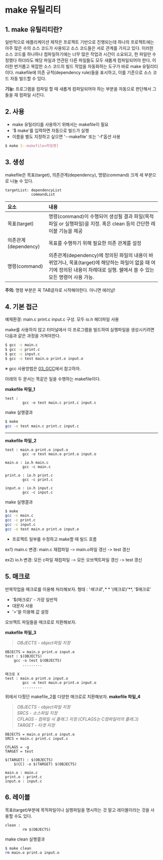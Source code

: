 # make 유틸리티

## 1. make 유틸리티란?
일반적으로 애플리케이션 제작은 프로젝트 기반으로 진행되는데 하나의 프로젝트에는 아주 많은 수의 소스 코드가 사용되고 소스 코드들은 서로 관계를 가지고 있다. 이러한 소스 코드를 하나하나 컴파일하기에는 너무 많은 작업과 시간이 소요되고, 한 파일만 수정했다 하더라도 해당 파일과 연관된 다른 파일들도 모두 새롭게 컴파일되어야 한다. 이러한 번거롭고 복잡한 소스 코드의 빌드 작업을 자동화하는 도구가 바로 make 유틸리티이다.
makefile에 의존 규칙(dependency rule)들을 표시하고, 이를 기준으로 소스 코드 자동 빌드할 수 있다.

**기능:** 프로그램을 컴파일 할 때  새롭게 컴파일되어야 하는 부분을 자동으로 판단해서 그들을 재 컴파일 시킨다.

## 2. 사용
- make 유틸리티를 사용하기 위해서는 makefile이 필요
- '$ make'를 입력하면 자동으로 빌드가 실행
- 이름을 별도 지정하고 싶으면 '--makefile' 또는 '-f'옵션 사용

```bash
$ make [--makefile=파일명]
```

## 3. 생성
makefile은 목표(target), 의존관계(dependency), 명령(command) 크게 세 부분으로 나눌 수 있다.

```
targetList: dependencyList
            commandList
```

| 요소 | 내용 |
| :--- | :--- |
| 목표(target) | 명령(command)이 수행되어 생성될 결과 파일(목적파일 or 실행파일)을 지정. 혹은 clean 등의 간단한 레이블 기능을 제공 |
| 의존관계(dependency) | 목표를 수행하기 위해 필요한 의존 관계를 설정 |
| 명령(command) | 의존관계(dependency)에 정의된 파일의 내용이 바뀌었거나, 목표(target)에 해당하는 파일이 없을 때 여기에 정의된 내용이 차례대로 실행. 쉘에서 쓸 수 있는 모든 명령어 사용 가능. |

**주의:** 명령 부분은 꼭 TAB글자로 시작해야한다. 아니면 에러남!

## 4. 기본 접근
예제환경: main.c print.c input.c 구성. 모두 io.h 헤더파일 사용

make를 사용하지 않고 터미널에서 이 프로그램을 빌드하여 실행파일을 생성시키려면 다음과 같은 과정을 거쳐야한다.
```bash
$ gcc -c main.c
$ gcc -c print.c
$ gcc -c input.c
$ gcc -o test main.o print.o input.o

```
※ gcc 사용방법은 [03_GCC](https://github.com/simba328/CLUG-Textbook/blob/master/03_GCC.md)에서 참고하자.

아래의 두 문서는 똑같은 일을 수행하는  makefile이다.

**makefile 파일_1**
```
test :
        gcc -o test main.c print.c input.c
```
make 실행결과
```bash
$ make
gcc -o test main.c print.c input.c
```
---
**makefile 파일_2**
```
test : main.o print.o input.o
        gcc -o test main.o print.o input.o

main.o : io.h main.c
        gcc -c main.c

print.o : io.h print.c
        gcc -c print.c

input.o : io.h input.c
        gcc -c input.c
```
make 실행결과
```bash
$ make
gcc -c main.c
gcc -c print.c
gcc -c input.c
gcc -o test main.o print.o input.o
```

* 프로젝트 일부를 수정하고 make할 때 빌드 흐름

ex1) main.c 변경: main.c 재컴파일 -> main.o파일 갱신 -> test 갱신

ex2) io.h 변경: 모든 c파일 재컴파일 -> 모든 오브젝트파일 갱신 -> test 갱신


## 5. 매크로
반복작업을 매크로를 이용해 처리해보자.
형태 : '${매크로}', **'$(매크로)'**, '$매크로'

- '$(매크로)' - 가장 일반적
- 대문자 사용
- '='을 이용해 값 설정

오브젝트 파일들을 매크로로 치환해보자.

**makefile 파일_3**  
> *OBJECTS - object파일 지정*  

```
OBJECTS = main.o print.o input.o
test : $(OBJECTS)
    gcc -o test $(OBJECTS)
        .........
```

```
매크로 X
test : main.o print.o input.o
        gcc -o test main.o print.o input.o
        .........
```


위에서 다뤘던 makefile_2를 다양한 매크로로 치환해보자.
**makefile 파일_4**  
> *OBJECTS - object파일 지정*  
> *SRCS - 소스파일 지정*  
> *CFLAGS - 컴파일 시 플래그 지정 (CFLAGS는 C컴파일러의 플래그)*  
> *TARGET - 타겟 지정*  

```
OBJECTS = main.o print.o input.o
SRCS = main.c print.c input.c

CFLAGS = -g
TARGET = test

$(TARGET) : $(OBJECTS)
    $(CC) -o $(TARGET) $(OBJECTS)

main.o : main.c
print.o : print.c
input.o : input.c
```

## 6. 레이블
목표(target)부분에 목적파일이나 실행파일을 명시하는 것 말고 레이블이라는 것을 사용할 수도 있다.

```
clean :
        rm $(OBJECTS)
```
make clean 실행결과
```bash
$ make clean
rm main.o print.o input.o
```
